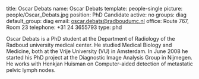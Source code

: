 title: Oscar Debats
name: Oscar Debats
template: people-single
picture: people/Oscar_Debats.jpg
position: PhD Candidate
active: no
groups: diag
default_group: diag
email: oscar.debats@radboudumc.nl
office: Route 767, Room 23
telephone: +31 24 3655793
type: phd

Oscar Debats is a PhD student at the Department of Radiology of the Radboud university medical center. He studied Medical Biology and Medicine, both at the Vrije University (VU) in Amsterdam. In June 2008 he started his PhD project at the Diagnostic Image Analysis Group in Nijmegen. He works with Henkjan Huisman on Computer-aided detection of metastatic pelvic lymph nodes.
